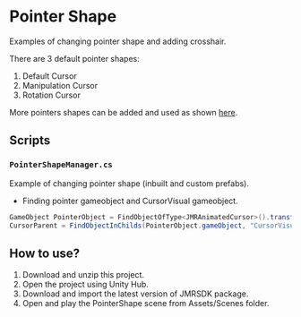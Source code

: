 # Pointer Shape
Examples of changing pointer shape and adding crosshair.

There are 3 default pointer shapes:
1. Default Cursor
2. Manipulation Cursor
3. Rotation Cursor

More pointers shapes can be added and used as shown [here](https://github.com/JioGlass-Dev/ExampleSnippets-PointerShape/blob/1d71d36e84aa91de92abd31568cfb5b41997e911/Assets/Scripts/PointerShapeManager.cs#L48).

## Scripts 

### `PointerShapeManager.cs`
Example of changing pointer shape (inbuilt and custom prefabs).</br>
- Finding pointer gameobject and CursorVisual gameobject.
```cs
GameObject PointerObject = FindObjectOfType<JMRAnimatedCursor>().transform;
CursorParent = FindObjectInChilds(PointerObject.gameObject, "CursorVisual").transform;
```

## How to use?
1. Download and unzip this project.
2. Open the project using Unity Hub.
3. Download and import the latest version of JMRSDK package.
4. Open and play the PointerShape scene from Assets/Scenes folder.
